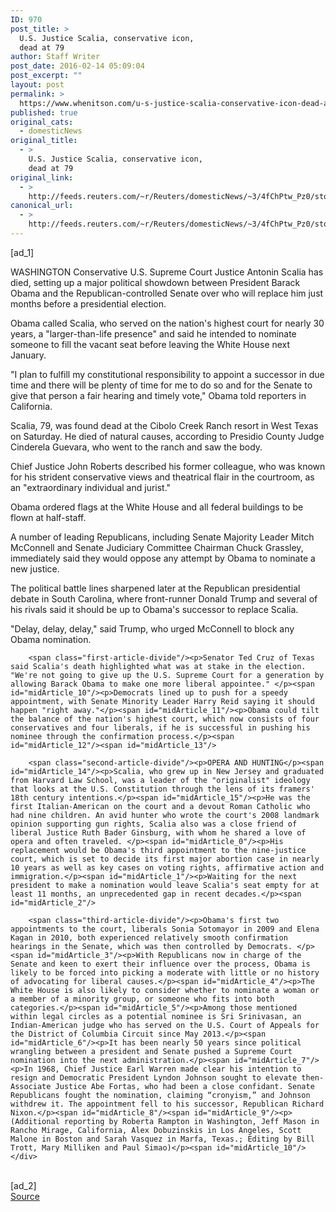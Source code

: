 ```yaml
---
ID: 970
post_title: >
  U.S. Justice Scalia, conservative icon,
  dead at 79
author: Staff Writer
post_date: 2016-02-14 05:09:04
post_excerpt: ""
layout: post
permalink: >
  https://www.whenitson.com/u-s-justice-scalia-conservative-icon-dead-at-79/
published: true
original_cats:
  - domesticNews
original_title:
  - >
    U.S. Justice Scalia, conservative icon,
    dead at 79
original_link:
  - >
    http://feeds.reuters.com/~r/Reuters/domesticNews/~3/4fChPtw_Pz0/story01.htm
canonical_url:
  - >
    http://feeds.reuters.com/~r/Reuters/domesticNews/~3/4fChPtw_Pz0/story01.htm
---
```

 [ad_1]
<br><div id="articleText">
<span id="midArticle_start"/>

<span id="midArticle_0"/><span class="focusParagraph" readability="5"><p><span class="articleLocation">WASHINGTON</span> Conservative U.S. Supreme Court Justice Antonin Scalia has died, setting up a major political showdown between President Barack Obama and the Republican-controlled Senate over who will replace him just months before a presidential election.</p></span><span id="midArticle_1"/><p>Obama called Scalia, who served on the nation's highest court for nearly 30 years, a "larger-than-life presence" and said he intended to nominate someone to fill the vacant seat before leaving the White House next January.</p><span id="midArticle_2"/><p>"I plan to fulfill my constitutional responsibility to appoint a successor in due time and there will be plenty of time for me to do so and for the Senate to give that person a fair hearing and timely vote," Obama told reporters in California.</p><span id="midArticle_3"/><p>Scalia, 79, was found dead at the Cibolo Creek Ranch resort in West Texas on Saturday. He died of natural causes, according to Presidio County Judge Cinderela Guevara, who went to the ranch and saw the body.</p><span id="midArticle_4"/><p>Chief Justice John Roberts described his former colleague, who was known for his strident conservative views and theatrical flair in the courtroom, as an "extraordinary individual and jurist."</p><span id="midArticle_5"/><p>Obama ordered flags at the White House and all federal buildings to be flown at half-staff.</p><span id="midArticle_6"/><p>A number of leading Republicans, including Senate Majority Leader Mitch McConnell and Senate Judiciary Committee Chairman Chuck Grassley, immediately said they would oppose any attempt by Obama to nominate a new justice. </p><span id="midArticle_7"/><p>The political battle lines sharpened later at the Republican presidential debate in South Carolina, where front-runner Donald Trump and several of his rivals said it should be up to Obama's successor to replace Scalia.</p><span id="midArticle_8"/><p>"Delay, delay, delay," said Trump, who urged McConnell to block any Obama nomination.</p><span id="midArticle_9"/>
        
        <span class="first-article-divide"/><p>Senator Ted Cruz of Texas said Scalia's death highlighted what was at stake in the election. "We're not going to give up the U.S. Supreme Court for a generation by allowing Barack Obama to make one more liberal appointee." </p><span id="midArticle_10"/><p>Democrats lined up to push for a speedy appointment, with Senate Minority Leader Harry Reid saying it should happen "right away."</p><span id="midArticle_11"/><p>Obama could tilt the balance of the nation's highest court, which now consists of four conservatives and four liberals, if he is successful in pushing his nominee through the confirmation process.</p><span id="midArticle_12"/><span id="midArticle_13"/>
        
        <span class="second-article-divide"/><p>OPERA AND HUNTING</p><span id="midArticle_14"/><p>Scalia, who grew up in New Jersey and graduated from Harvard Law School, was a leader of the "originalist" ideology that looks at the U.S. Constitution through the lens of its framers' 18th century intentions.</p><span id="midArticle_15"/><p>He was the first Italian-American on the court and a devout Roman Catholic who had nine children. An avid hunter who wrote the court's 2008 landmark opinion supporting gun rights, Scalia also was a close friend of liberal Justice Ruth Bader Ginsburg, with whom he shared a love of opera and often traveled. </p><span id="midArticle_0"/><p>His replacement would be Obama's third appointment to the nine-justice court, which is set to decide its first major abortion case in nearly 10 years as well as key cases on voting rights, affirmative action and immigration.</p><span id="midArticle_1"/><p>Waiting for the next president to make a nomination would leave Scalia's seat empty for at least 11 months, an unprecedented gap in recent decades.</p><span id="midArticle_2"/>
        
        <span class="third-article-divide"/><p>Obama's first two appointments to the court, liberals Sonia Sotomayor in 2009 and Elena Kagan in 2010, both experienced relatively smooth confirmation hearings in the Senate, which was then controlled by Democrats. </p><span id="midArticle_3"/><p>With Republicans now in charge of the Senate and keen to exert their influence over the process, Obama is likely to be forced into picking a moderate with little or no history of advocating for liberal causes.</p><span id="midArticle_4"/><p>The White House is also likely to consider whether to nominate a woman or a member of a minority group, or someone who fits into both categories.</p><span id="midArticle_5"/><p>Among those mentioned within legal circles as a potential nominee is Sri Srinivasan, an Indian-American judge who has served on the U.S. Court of Appeals for the District of Columbia Circuit since May 2013.</p><span id="midArticle_6"/><p>It has been nearly 50 years since political wrangling between a president and Senate pushed a Supreme Court nomination into the next administration.</p><span id="midArticle_7"/><p>In 1968, Chief Justice Earl Warren made clear his intention to resign and Democratic President Lyndon Johnson sought to elevate then-Associate Justice Abe Fortas, who had been a close confidant. Senate Republicans fought the nomination, claiming “cronyism,” and Johnson withdrew it. The appointment fell to his successor, Republican Richard Nixon.</p><span id="midArticle_8"/><span id="midArticle_9"/><p> (Additional reporting by Roberta Rampton in Washington, Jeff Mason in Rancho Mirage, California, Alex Dobuzinskis in Los Angeles, Scott Malone in Boston and Sarah Vasquez in Marfa, Texas.; Editing by Bill Trott, Mary Milliken and Paul Simao)</p><span id="midArticle_10"/></div>
<br>[ad_2]
<br><a href="http://feeds.reuters.com/~r/Reuters/domesticNews/~3/4fChPtw_Pz0/story01.htm">Source </a>